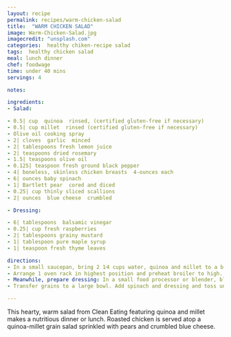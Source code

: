 ```yaml
---
layout: recipe
permalink: recipes/warm-chicken-salad
title:  "WARM CHICKEN SALAD"
image: Warm-Chicken-Salad.jpg
imagecredit: "unsplash.com"
categories:  healthy chiken-recipe salad
tags:  healthy chicken salad
meal: lunch dinner
chef: foodwage
time: under 40 mins
servings: 4

notes:

ingredients:
- Salad:

- 0.5| cup  quinoa  rinsed, (certified gluten-free if necessary)
- 0.5| cup millet  rinsed (certified gluten-free if necessary)
- Olive oil cooking spray
- 2| cloves  garlic  minced
- 2| tablespoons fresh lemon juice
- 2| teaspoons dried rosemary
- 1.5| teaspoons olive oil
- 0.125| teaspoon fresh ground black pepper
- 4| boneless, skinless chicken breasts  4-ounces each
- 6| ounces baby spinach
- 1| Bartlett pear  cored and diced
- 0.25| cup thinly sliced scallions
- 2| ounces  blue cheese  crumbled

- Dressing:

- 6| tablespoons  balsamic vinegar
- 0.25| cup fresh raspberries
- 2| tablespoons grainy mustard
- 1| tablespoon pure maple syrup
- 1| teaspoon fresh thyme leaves

directions:
- In a small saucepan, bring 2 1⁄4 cups water, quinoa and millet to a boil. Stir once, cover, and reduce heat to low. Simmer for 15 minutes, until water is absorbed and grains are soft. Fluff with a fork.
- Arrange 1 oven rack in highest position and preheat broiler to high. Line a large, rimmed baking sheet with foil and mist with cooking spray. In a small bowl, whisk together garlic, lemon juice, rosemary, oil and pepper. Rub mixture onto chicken and transfer to 12 minutes, until no longer pink inside and juices run clear. Transfer to a cutting board, let cool slightly and slice thinly against the grain.
- Meanwhile, prepare dressing: In a small food processor or blender, blend dressing ingredients until smooth.
- Transfer grains to a large bowl. Add spinach and dressing and toss until spinach is lightly wilted and dressing is incorporated. Fold in pear and scallions. Divide among serving plates and top with chicken and cheese.

---
```


This hearty, warm salad from Clean Eating featuring quinoa and millet makes a nutritious dinner or lunch. Roasted chicken is served atop a quinoa-millet grain salad sprinkled with pears and crumbled blue cheese.